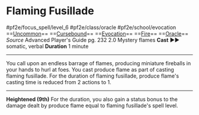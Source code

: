 # Flaming Fusillade
#pf2e/focus_spell/level_6 #pf2e/class/oracle #pf2e/school/evocation 
==[Uncommon](../../../rules/traits/uncommon.md)== ==[Cursebound](../../../Traits/Cursebound.md)== ==[Evocation](../../../rules/traits/evocation.md)== ==[Fire](../../../rules/traits/fire.md)== ==[Oracle](../../../Traits/Oracle.md)==
*Source* Advanced Player's Guide pg. 232 2.0
Mystery flames
**Cast** ►► somatic, verbal
**Duration** 1 minute

---
You call upon an endless barrage of flames, producing miniature fireballs in your hands to hurl at foes. You cast produce flame as part of casting flaming fusillade. For the duration of flaming fusillade, produce flame's casting time is reduced from 2 actions to 1.

<hr>

**Heightened (9th)** For the duration, you also gain a status bonus to the damage dealt by produce flame equal to flaming fusillade's spell level.